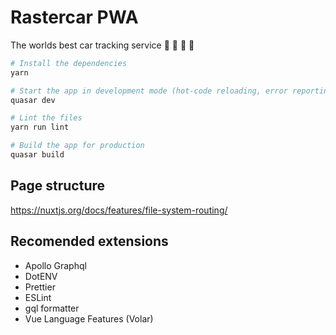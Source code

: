 # Rastercar PWA

The worlds best car tracking service :car: :blue_car: :taxi: :bus:

```bash
# Install the dependencies
yarn

# Start the app in development mode (hot-code reloading, error reporting, etc.)
quasar dev

# Lint the files
yarn run lint

# Build the app for production
quasar build
```

## Page structure

https://nuxtjs.org/docs/features/file-system-routing/

## Recomended extensions

- Apollo Graphql
- DotENV
- Prettier
- ESLint
- gql formatter
- Vue Language Features (Volar)
